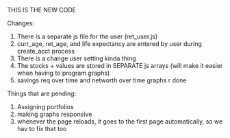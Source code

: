 
THIS IS THE NEW CODE

Changes:

1. There is a separate js file for the user (ret_user.js)
2. curr_age, ret_age, and life expectancy are entered by user during create_acct process
3. There is a change user setting kinda thing
4. The stocks + values are stored in SEPARATE js arrays (will make it easier when having to program graphs)
5. savings req over time and networth over time graphs r done

Things that are pending:
1. Assigning portfolios
2. making graphs responsive
3. whenever the page reloads, it goes to the first page automatically, so we hav to fix that too
